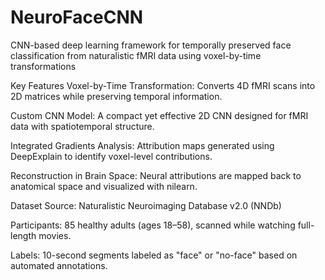 # NeuroFaceCNN
CNN-based deep learning framework for temporally preserved face classification from naturalistic fMRI data using voxel-by-time transformations



Key Features
Voxel-by-Time Transformation: Converts 4D fMRI scans into 2D matrices while preserving temporal information.

Custom CNN Model: A compact yet effective 2D CNN designed for fMRI data with spatiotemporal structure.

Integrated Gradients Analysis: Attribution maps generated using DeepExplain to identify voxel-level contributions.

Reconstruction in Brain Space: Neural attributions are mapped back to anatomical space and visualized with nilearn.



Dataset
Source: Naturalistic Neuroimaging Database v2.0 (NNDb)

Participants: 85 healthy adults (ages 18–58), scanned while watching full-length movies.

Labels: 10-second segments labeled as "face" or "no-face" based on automated annotations.

